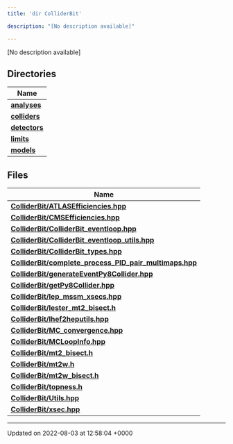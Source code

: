 ```yaml
---
title: 'dir ColliderBit'

description: "[No description available]"

---
```







[No description available]

## Directories

| Name           |
| -------------- |
| **[analyses](/documentation/code/darkbit/files/dir_262b43c519d43214d405683c7e3a8f39/#dir-analyses)**  |
| **[colliders](/documentation/code/darkbit/files/dir_fd68025055671e0d2e19b14e75b158f3/#dir-colliders)**  |
| **[detectors](/documentation/code/darkbit/files/dir_12b2d02957c73176617de2a81a1a001d/#dir-detectors)**  |
| **[limits](/documentation/code/darkbit/files/dir_2fff4dab633ec20c000165c1106151f7/#dir-limits)**  |
| **[models](/documentation/code/darkbit/files/dir_b2272b1f38710d84426e6269e8974172/#dir-models)**  |

## Files

| Name           |
| -------------- |
| **[ColliderBit/ATLASEfficiencies.hpp](/documentation/code/darkbit/files/atlasefficiencies_8hpp/#file-atlasefficiencies.hpp)**  |
| **[ColliderBit/CMSEfficiencies.hpp](/documentation/code/darkbit/files/cmsefficiencies_8hpp/#file-cmsefficiencies.hpp)**  |
| **[ColliderBit/ColliderBit_eventloop.hpp](/documentation/code/darkbit/files/colliderbit__eventloop_8hpp/#file-colliderbit-eventloop.hpp)**  |
| **[ColliderBit/ColliderBit_eventloop_utils.hpp](/documentation/code/darkbit/files/colliderbit__eventloop__utils_8hpp/#file-colliderbit-eventloop-utils.hpp)**  |
| **[ColliderBit/ColliderBit_types.hpp](/documentation/code/darkbit/files/colliderbit__types_8hpp/#file-colliderbit-types.hpp)**  |
| **[ColliderBit/complete_process_PID_pair_multimaps.hpp](/documentation/code/darkbit/files/complete__process__pid__pair__multimaps_8hpp/#file-complete-process-pid-pair-multimaps.hpp)**  |
| **[ColliderBit/generateEventPy8Collider.hpp](/documentation/code/darkbit/files/generateeventpy8collider_8hpp/#file-generateeventpy8collider.hpp)**  |
| **[ColliderBit/getPy8Collider.hpp](/documentation/code/darkbit/files/getpy8collider_8hpp/#file-getpy8collider.hpp)**  |
| **[ColliderBit/lep_mssm_xsecs.hpp](/documentation/code/darkbit/files/lep__mssm__xsecs_8hpp/#file-lep-mssm-xsecs.hpp)**  |
| **[ColliderBit/lester_mt2_bisect.h](/documentation/code/darkbit/files/lester__mt2__bisect_8h/#file-lester-mt2-bisect.h)**  |
| **[ColliderBit/lhef2heputils.hpp](/documentation/code/darkbit/files/lhef2heputils_8hpp/#file-lhef2heputils.hpp)**  |
| **[ColliderBit/MC_convergence.hpp](/documentation/code/darkbit/files/mc__convergence_8hpp/#file-mc-convergence.hpp)**  |
| **[ColliderBit/MCLoopInfo.hpp](/documentation/code/darkbit/files/mcloopinfo_8hpp/#file-mcloopinfo.hpp)**  |
| **[ColliderBit/mt2_bisect.h](/documentation/code/darkbit/files/mt2__bisect_8h/#file-mt2-bisect.h)**  |
| **[ColliderBit/mt2w.h](/documentation/code/darkbit/files/mt2w_8h/#file-mt2w.h)**  |
| **[ColliderBit/mt2w_bisect.h](/documentation/code/darkbit/files/mt2w__bisect_8h/#file-mt2w-bisect.h)**  |
| **[ColliderBit/topness.h](/documentation/code/darkbit/files/topness_8h/#file-topness.h)**  |
| **[ColliderBit/Utils.hpp](/documentation/code/darkbit/files/utils_8hpp/#file-utils.hpp)**  |
| **[ColliderBit/xsec.hpp](/documentation/code/darkbit/files/xsec_8hpp/#file-xsec.hpp)**  |






-------------------------------

Updated on 2022-08-03 at 12:58:04 +0000
